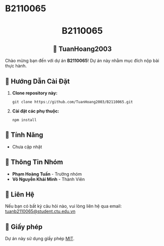 # B2110065
# <h1 align="center">B2110065</h1>

## <h2 align="center">🎉 TuanHoang2003</h2>
<p>Chào mừng bạn đến với dự án <strong>B2110065</strong>! Dự án này nhằm mục đích nộp bài thực hành.</p>

## <h2>🚀 Hướng Dẫn Cài Đặt</h2>
<ol>
  <li><strong>Clone repository này:</strong></li>
  <pre><code>git clone https://github.com/TuanHoang2003/B2110065.git</code></pre>
  <li><strong>Cài đặt các phụ thuộc:</strong></li>
  <pre><code>npm install</code></pre>
</ol>

## <h2>🌟 Tính Năng</h2>
<ul>
  <li> Chưa cập nhật</li>
  
</ul>

## <h2>👥 Thông Tin Nhóm</h2>
<ul>
  <li><strong>Phạm Hoàng Tuấn</strong> - Trưởng nhóm</li>
  <li><strong>Võ Nguyễn Khải Minh</strong> - Thành Viên</li>
  
</ul>

## <h2>📧 Liên Hệ</h2>
<p>Nếu bạn có bất kỳ câu hỏi nào, vui lòng liên hệ qua email: <a href="mailto:tuanb2110065@student.ctu.edu.vn">tuanb2110065@student.ctu.edu.vn</a></p>

## <h2>📄 Giấy phép</h2>
<p>Dự án này sử dụng giấy phép <a href="LICENSE">MIT</a>.</p>
